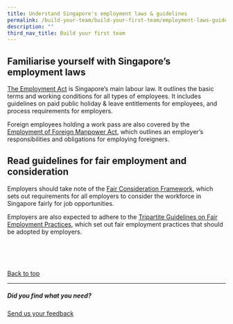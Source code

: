 ```yaml
---
title: Understand Singapore's employment laws & guidelines
permalink: /build-your-team/build-your-first-team/employment-laws-guidelines/
description: ""
third_nav_title: Build your first team
---
```

## Familiarise yourself with Singapore’s employment laws

<a target="_blank" href="https://www.mom.gov.sg/employment-practices/employment-act">The Employment Act</a> is Singapore’s main labour law. It outlines the basic terms and working conditions for all types of employees. It includes guidelines on paid public holiday &amp; leave entitlements for employees, and process requirements for employers.

Foreign employees holding a work pass are also covered by the <a target="_blank" href="https://www.mom.gov.sg/legislation/employment-of-foreign-manpower-act">Employment of Foreign Manpower Act</a>, which outlines an employer’s responsibilities and obligations for employing foreigners.

## Read guidelines for fair employment and consideration


Employers should take note of the <a target="_blank" href="https://www.mom.gov.sg/employment-practices/fair-consideration-framework">Fair Consideration Framework</a>, which sets out requirements for all employers to consider the workforce in Singapore fairly for job opportunities.

Employers are also expected to adhere to the <a target="_blank" href="https://www.tal.sg/tafep/resources/publications/2019/tripartite-guidelines-on-fair-employment-practices">Tripartite Guidelines on Fair Employment Practices</a>, which set out fair employment practices that should be adopted by employers.


<br>
<br>
<br>

[Back to top](#familiarise-yourself-with-singapores-employment-laws)

<hr>

##### Did you find what you need?
[Send us your feedback](https://form.gov.sg/642693623cb98f001239be0d)